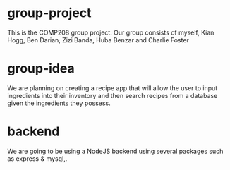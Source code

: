# group-project
This is the COMP208 group project. Our group consists of myself, Kian Hogg, Ben Darian, Zizi Banda, Huba Benzar and Charlie Foster

# group-idea
We are planning on creating a recipe app that will allow the user to input ingredients into their inventory and then search recipes from a database given the ingredients they possess. 

# backend
We are going to be using a NodeJS backend using several packages such as express & mysql,.

